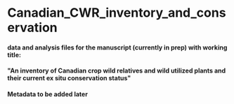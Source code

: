 # Canadian_CWR_inventory_and_conservation

#### data and analysis files for the manuscript (currently in prep) with working title:
#### "An inventory of Canadian crop wild relatives and wild utilized plants and their current ex situ conservation status"

#### Metadata to be added later
